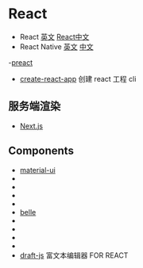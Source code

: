 # React

- React [英文](https://reactjs.org/) [React中文](https://react.docschina.org/)
- React Native [英文](https://facebook.github.io/react-native) [中文](https://reactnative.cn/)

-[preact](https://github.com/developit/preact)



- [create-react-app](https://github.com/facebook/create-react-app) 创建 react 工程 cli

## 服务端渲染

- [Next.js](https://github.com/zeit/next.js)




## Components

- [material-ui](https://github.com/mui-org/material-ui)
- []()
- []()
- []()
- []()
- [belle](https://github.com/nikgraf/belle/)
- []()
- []()
- []()
- []()
- [draft-js](https://github.com/facebook/draft-js)  富文本编辑器 FOR REACT
